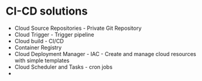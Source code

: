 # CI-CD solutions
* Cloud Source Repositories - Private Git Repository
* Cloud Trigger - Trigger pipeline
* Cloud build - CI/CD 
* Container Registry
* Cloud Deployment Manager - IAC - Create and manage cloud resources with simple templates
* Cloud Scheduler and Tasks - cron jobs
* 